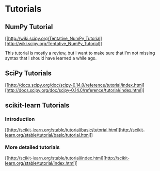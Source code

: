 # Tutorials

## NumPy Tutorial

[[http://wiki.scipy.org/Tentative_NumPy_Tutorial][http://wiki.scipy.org/Tentative_NumPy_Tutorial]]

This tutorial is mostly a review, but I want to make sure that I'm not missing
syntax that I should have learned a while ago.

## SciPy Tutorials

[[http://docs.scipy.org/doc/scipy-0.14.0/reference/tutorial/index.html][http://docs.scipy.org/doc/scipy-0.14.0/reference/tutorial/index.html]]

## scikit-learn Tutorials

### Introduction
[[http://scikit-learn.org/stable/tutorial/basic/tutorial.html][http://scikit-learn.org/stable/tutorial/basic/tutorial.html]]

### More detailed tutorials
[[http://scikit-learn.org/stable/tutorial/index.html][http://scikit-learn.org/stable/tutorial/index.html]]

